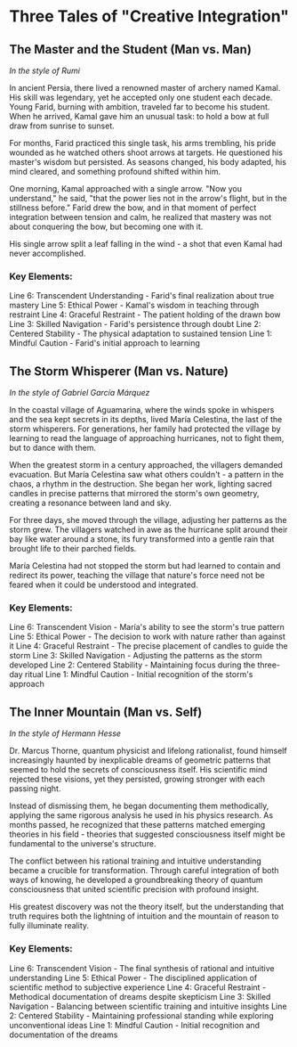 # Three Tales of "Creative Integration"

## The Master and the Student (Man vs. Man)
*In the style of Rumi*

In ancient Persia, there lived a renowned master of archery named Kamal. His skill was legendary, yet he accepted only one student each decade. Young Farid, burning with ambition, traveled far to become his student. When he arrived, Kamal gave him an unusual task: to hold a bow at full draw from sunrise to sunset.

For months, Farid practiced this single task, his arms trembling, his pride wounded as he watched others shoot arrows at targets. He questioned his master's wisdom but persisted. As seasons changed, his body adapted, his mind cleared, and something profound shifted within him.

One morning, Kamal approached with a single arrow. "Now you understand," he said, "that the power lies not in the arrow's flight, but in the stillness before." Farid drew the bow, and in that moment of perfect integration between tension and calm, he realized that mastery was not about conquering the bow, but becoming one with it.

His single arrow split a leaf falling in the wind - a shot that even Kamal had never accomplished.

### Key Elements:
Line 6: Transcendent Understanding - Farid's final realization about true mastery
Line 5: Ethical Power - Kamal's wisdom in teaching through restraint
Line 4: Graceful Restraint - The patient holding of the drawn bow
Line 3: Skilled Navigation - Farid's persistence through doubt
Line 2: Centered Stability - The physical adaptation to sustained tension
Line 1: Mindful Caution - Farid's initial approach to learning

## The Storm Whisperer (Man vs. Nature)
*In the style of Gabriel García Márquez*

In the coastal village of Aguamarina, where the winds spoke in whispers and the sea kept secrets in its depths, lived María Celestina, the last of the storm whisperers. For generations, her family had protected the village by learning to read the language of approaching hurricanes, not to fight them, but to dance with them.

When the greatest storm in a century approached, the villagers demanded evacuation. But María Celestina saw what others couldn't - a pattern in the chaos, a rhythm in the destruction. She began her work, lighting sacred candles in precise patterns that mirrored the storm's own geometry, creating a resonance between land and sky.

For three days, she moved through the village, adjusting her patterns as the storm grew. The villagers watched in awe as the hurricane split around their bay like water around a stone, its fury transformed into a gentle rain that brought life to their parched fields.

María Celestina had not stopped the storm but had learned to contain and redirect its power, teaching the village that nature's force need not be feared when it could be understood and integrated.

### Key Elements:
Line 6: Transcendent Vision - María's ability to see the storm's true pattern
Line 5: Ethical Power - The decision to work with nature rather than against it
Line 4: Graceful Restraint - The precise placement of candles to guide the storm
Line 3: Skilled Navigation - Adjusting the patterns as the storm developed
Line 2: Centered Stability - Maintaining focus during the three-day ritual
Line 1: Mindful Caution - Initial recognition of the storm's approach

## The Inner Mountain (Man vs. Self)
*In the style of Hermann Hesse*

Dr. Marcus Thorne, quantum physicist and lifelong rationalist, found himself increasingly haunted by inexplicable dreams of geometric patterns that seemed to hold the secrets of consciousness itself. His scientific mind rejected these visions, yet they persisted, growing stronger with each passing night.

Instead of dismissing them, he began documenting them methodically, applying the same rigorous analysis he used in his physics research. As months passed, he recognized that these patterns matched emerging theories in his field - theories that suggested consciousness itself might be fundamental to the universe's structure.

The conflict between his rational training and intuitive understanding became a crucible for transformation. Through careful integration of both ways of knowing, he developed a groundbreaking theory of quantum consciousness that united scientific precision with profound insight.

His greatest discovery was not the theory itself, but the understanding that truth requires both the lightning of intuition and the mountain of reason to fully illuminate reality.

### Key Elements:
Line 6: Transcendent Vision - The final synthesis of rational and intuitive understanding
Line 5: Ethical Power - The disciplined application of scientific method to subjective experience
Line 4: Graceful Restraint - Methodical documentation of dreams despite skepticism
Line 3: Skilled Navigation - Balancing between scientific training and intuitive insights
Line 2: Centered Stability - Maintaining professional standing while exploring unconventional ideas
Line 1: Mindful Caution - Initial recognition and documentation of the dreams